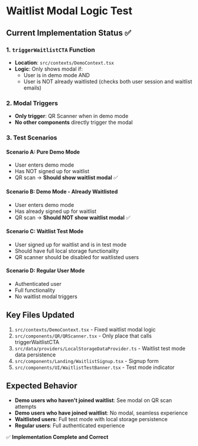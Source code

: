 # Waitlist Modal Logic Test

## Current Implementation Status ✅

### 1. `triggerWaitlistCTA` Function
- **Location**: `src/contexts/DemoContext.tsx`
- **Logic**: Only shows modal if:
  - User is in demo mode AND
  - User is NOT already waitlisted (checks both user session and waitlist emails)

### 2. Modal Triggers
- **Only trigger**: QR Scanner when in demo mode
- **No other components** directly trigger the modal

### 3. Test Scenarios

#### Scenario A: Pure Demo Mode
- User enters demo mode 
- Has NOT signed up for waitlist
- QR scan → **Should show waitlist modal** ✅

#### Scenario B: Demo Mode - Already Waitlisted
- User enters demo mode
- Has already signed up for waitlist
- QR scan → **Should NOT show waitlist modal** ✅

#### Scenario C: Waitlist Test Mode
- User signed up for waitlist and is in test mode
- Should have full local storage functionality
- QR scanner should be disabled for waitlisted users

#### Scenario D: Regular User Mode
- Authenticated user
- Full functionality
- No waitlist modal triggers

## Key Files Updated
1. `src/contexts/DemoContext.tsx` - Fixed waitlist modal logic
2. `src/components/QR/QRScanner.tsx` - Only place that calls triggerWaitlistCTA
3. `src/data/providers/LocalStorageDataProvider.ts` - Waitlist test mode data persistence
4. `src/components/Landing/WaitlistSignup.tsx` - Signup form
5. `src/components/UI/WaitlistTestBanner.tsx` - Test mode indicator

## Expected Behavior
- **Demo users who haven't joined waitlist**: See modal on QR scan attempts
- **Demo users who have joined waitlist**: No modal, seamless experience  
- **Waitlisted users**: Full test mode with local storage persistence
- **Regular users**: Full authenticated experience

✅ **Implementation Complete and Correct**
